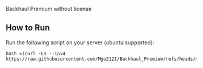 Backhaul Premium without license

## How to Run

Run the following script on your server (ubuntu supported):
```
bash <(curl -Ls --ipv4 https://raw.githubusercontent.com/Mgo2121/Backhaul_Premium/refs/heads/main/backhaul.sh)
```


